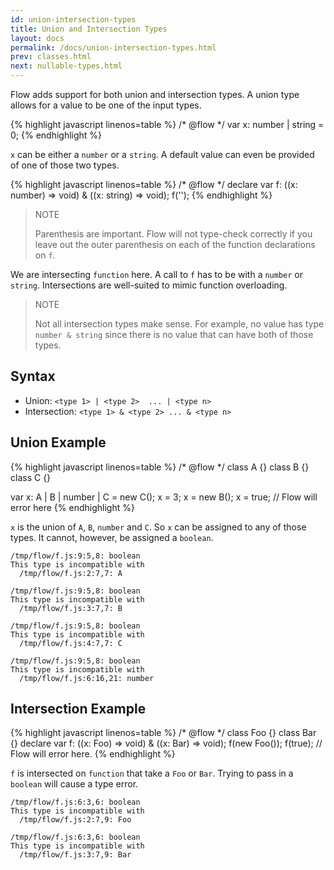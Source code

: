 ```yaml
---
id: union-intersection-types
title: Union and Intersection Types
layout: docs
permalink: /docs/union-intersection-types.html
prev: classes.html
next: nullable-types.html
---
```


Flow adds support for both union and intersection types. A union type allows 
for a value to be one of the input types.

{% highlight javascript linenos=table %}
/* @flow */
var x: number | string = 0;
{% endhighlight %}

`x` can be either a `number` or a `string`. A default value can even be 
provided of one of those two types.

{% highlight javascript linenos=table %}
/* @flow */
declare var f: ((x: number) => void) & ((x: string) => void);
f('');
{% endhighlight %}

> NOTE
> 
> Parenthesis are important. Flow will not type-check correctly if you leave 
> out the outer parenthesis on each of the function declarations on `f`.


We are intersecting `function` here. A call to `f` has to be with a `number` 
or `string`. Intersections are well-suited to mimic function overloading.

> NOTE
> 
> Not all intersection types make sense. For example, no value has type 
`number & string` since there is no value that can have both of those types.


## Syntax

- Union: `<type 1> | <type 2>  ... | <type n>`
- Intersection: `<type 1> & <type 2> ... & <type n>`

## Union Example

{% highlight javascript linenos=table %}
/* @flow */
class A {}
class B {}
class C {}

var x: A | B | number | C = new C();
x = 3;
x = new B();
x = true; // Flow will error here
{% endhighlight %}

`x` is the union of `A`, `B`, `number` and `C`. So `x` can be assigned to any 
of those types. It cannot, however, be assigned a `boolean`.

```bbcode
/tmp/flow/f.js:9:5,8: boolean
This type is incompatible with
  /tmp/flow/f.js:2:7,7: A

/tmp/flow/f.js:9:5,8: boolean
This type is incompatible with
  /tmp/flow/f.js:3:7,7: B

/tmp/flow/f.js:9:5,8: boolean
This type is incompatible with
  /tmp/flow/f.js:4:7,7: C

/tmp/flow/f.js:9:5,8: boolean
This type is incompatible with
  /tmp/flow/f.js:6:16,21: number
```

## Intersection Example

{% highlight javascript linenos=table %}
/* @flow */
class Foo {}
class Bar {}
declare var f: ((x: Foo) => void) & ((x: Bar) => void);
f(new Foo());
f(true); // Flow will error here.
{% endhighlight %}

`f` is intersected on `function` that take a `Foo` or `Bar`. Trying to pass in 
a `boolean` will cause a type error.

```bbcode
/tmp/flow/f.js:6:3,6: boolean
This type is incompatible with
  /tmp/flow/f.js:2:7,9: Foo

/tmp/flow/f.js:6:3,6: boolean
This type is incompatible with
  /tmp/flow/f.js:3:7,9: Bar
```
